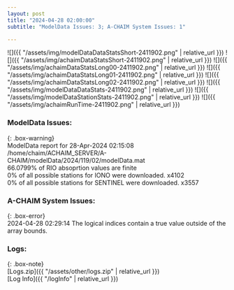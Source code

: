 ```yaml
---
layout: post
title: "2024-04-28 02:00:00"
subtitle: "ModelData Issues: 3; A-CHAIM System Issues: 1"

---
```


![]({{ "/assets/img/modelDataDataStatsShort-2411902.png" | relative_url }})
![]({{ "/assets/img/achaimDataStatsShort-2411902.png" | relative_url }})
![]({{ "/assets/img/achaimDataStatsLong00-2411902.png" | relative_url }})
![]({{ "/assets/img/achaimDataStatsLong01-2411902.png" | relative_url }})
![]({{ "/assets/img/achaimDataStatsLong02-2411902.png" | relative_url }})
![]({{ "/assets/img/modelDataDataStats-2411902.png" | relative_url }})
![]({{ "/assets/img/modelDataStationStats-2411902.png" | relative_url }})
![]({{ "/assets/img/achaimRunTime-2411902.png" | relative_url }})


### ModelData Issues:  
  
{: .box-warning}  
 ModelData report for 28-Apr-2024 02:15:08   
 /home/chaim/ACHAIM_SERVER/A-CHAIM/modelData/2024/119/02/modelData.mat   
 66.0799% of RIO absoprtion values are finite   
 0% of all possible stations for IONO were downloaded. x4102   
 0% of all possible stations for SENTINEL were downloaded. x3557   
  
### A-CHAIM System Issues:  
  
{: .box-error}  
2024-04-28 02:29:14 The logical indices contain a true value outside of the array bounds.  

### Logs:  
  
{: .box-note}  
[Logs.zip]({{ "/assets/other/logs.zip" | relative_url }})  
[Log Info]({{ "/logInfo" | relative_url }})  
